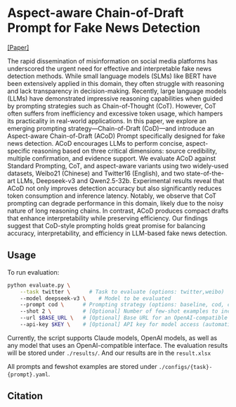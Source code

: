 # Aspect-aware Chain-of-Draft Prompt for Fake News Detection
[[Paper]]()

The rapid dissemination of misinformation on social media platforms has underscored the urgent need for effective and interpretable fake news detection methods. While small language models (SLMs) like BERT have been extensively applied in this domain, they often struggle with reasoning and lack transparency in decision-making. Recently, large language models (LLMs) have demonstrated impressive reasoning capabilities when guided by prompting strategies such as Chain-of-Thought (CoT). However, CoT often suffers from inefficiency and excessive token usage, which hampers its practicality in real-world applications. 
In this paper, we explore an emerging prompting strategy—Chain-of-Draft (CoD)—and introduce an Aspect-aware Chain-of-Draft (ACoD) Prompt specifically designed for fake news detection. ACoD encourages LLMs to perform concise, aspect-specific reasoning based on three critical dimensions: source credibility, multiple confirmation, and evidence support. We evaluate ACoD against Standard Prompting, CoT, and aspect-aware variants using two widely-used datasets, Weibo21 (Chinese) and Twitter16 (English), and two state-of-the-art LLMs, Deepseek-v3 and Qwen2.5-32b. Experimental results reveal that ACoD not only improves detection accuracy but also significantly reduces token consumption and inference latency. Notably, we observe that CoT prompting can degrade performance in this domain, likely due to the noisy nature of long reasoning chains. In contrast, ACoD produces compact drafts that enhance interpretability while preserving efficiency. Our findings suggest that CoD-style prompting holds great promise for balancing accuracy, interpretability, and efficiency in LLM-based fake news detection.


## Usage
To run evaluation:
```bash
python evaluate.py \
    --task twitter \      # Task to evaluate (options: twitter,weibo)
    --model deepseek-v3 \    # Model to be evaluated
    --prompt cod \      # Prompting strategy (options: baseline, cod, cot)
    --shot 2 \          # [Optional] Number of few-shot examples to include in the prompt (uses all available examples by default if omitted)
    --url $BASE_URL \   # [Optional] Base URL for an OpenAI-compatible interface (e.g., locally hosted models)
    --api-key $KEY \    # [Optional] API key for model access (automatically loads from environment variables for Claude and OpenAI models if not provided)
```
Currently, the script supports Claude models, OpenAI models, as well as any model that uses an OpenAI-compatible interface.
The evaluation results will be stored under `./results/`.
And our results are in the `result.xlsx`

All prompts and fewshot examples are stored under `./configs/{task}-{prompt}.yaml`. 

## Citation
